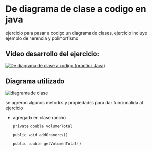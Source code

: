 # De diagrama de clase a codigo en java

ejercicio para pasar a codigo un diagrama de clases, ejercicio incluye ejemplo de herencia y polimorfismo

## Video desarrollo del ejercicio:

[![De diagrama de clase a codigo (practica Java)](https://img.youtube.com/vi/yVNWDXsPvKE/0.jpg)](https://www.youtube.com/watch?v=yVNWDXsPvKE)

## Diagrama utilizado

![diagrama de clase](https://abialeba.files.wordpress.com/2012/11/ejemplo-diagrama-de-clases-herencia.jpg)

se agreron algunos metodos y propiedades para dar funcionalida al ejercicio

-   agregado en clase rancho

    `private double volumenTotal`

    `public void addGraneros()`

    `public double getVolumenTotal()`

